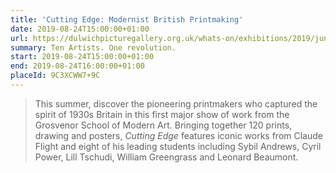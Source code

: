 ```yaml
---
title: 'Cutting Edge: Modernist British Printmaking'
date: 2019-08-24T15:00:00+01:00
url: https://dulwichpicturegallery.org.uk/whats-on/exhibitions/2019/june/cutting-edge-modernist-british-printmaking/
summary: Ten Artists. One revolution.
start: 2019-08-24T15:00:00+01:00
end: 2019-08-24T16:00:00+01:00
placeId: 9C3XCWW7+9C
---
```

> This summer, discover the pioneering printmakers who captured the spirit of 1930s Britain in this first major show of work from the Grosvenor School of Modern Art. Bringing together 120 prints, drawing and posters, <cite>Cutting Edge</cite> features iconic works from Claude Flight and eight of his leading students including Sybil Andrews, Cyril Power, Lill Tschudi, William Greengrass and Leonard Beaumont.
